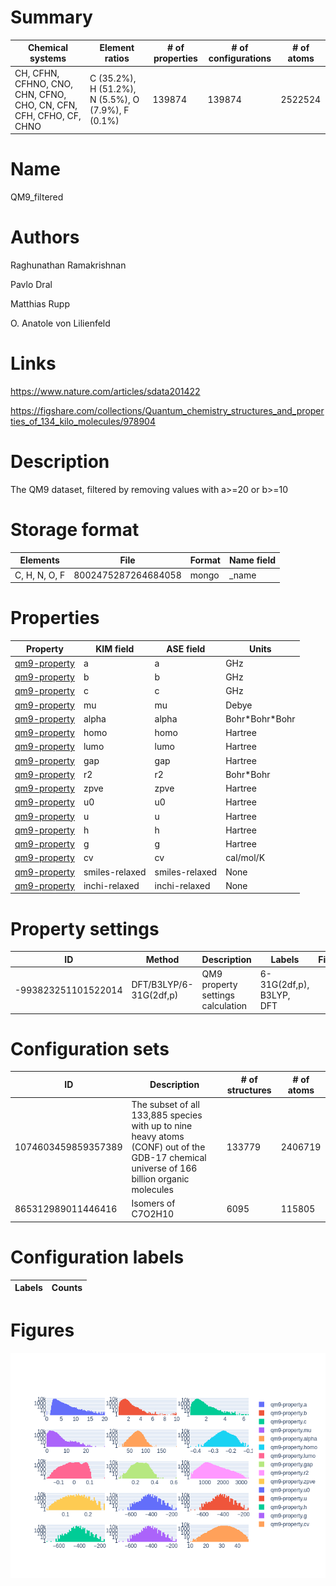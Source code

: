 
# Summary
|Chemical systems|Element ratios|# of properties|# of configurations|# of atoms|
|---|---|---|---|---|
|CH, CFHN, CFHNO, CNO, CHN, CFNO, CHO, CN, CFN, CFH, CFHO, CF, CHNO|C (35.2%), H (51.2%), N (5.5%), O (7.9%), F (0.1%)|139874|139874|2522524|

# Name

QM9_filtered

# Authors

Raghunathan Ramakrishnan

Pavlo Dral

Matthias Rupp

O. Anatole von Lilienfeld

# Links

https://www.nature.com/articles/sdata201422

https://figshare.com/collections/Quantum_chemistry_structures_and_properties_of_134_kilo_molecules/978904

# Description

The QM9 dataset, filtered by removing values with a>=20 or b>=10

# Storage format

|Elements|File|Format|Name field|
|---|---|---|---|
| C, H, N, O, F | 8002475287264684058 | mongo | _name |

# Properties

|Property|KIM field|ASE field|Units
|---|---|---|---|
| [qm9-property](/home/jvita/scripts/colabfit-tools/colabfit/examples/QM9_filtered/qm9-property.edn) | a | a | GHz
| [qm9-property](/home/jvita/scripts/colabfit-tools/colabfit/examples/QM9_filtered/qm9-property.edn) | b | b | GHz
| [qm9-property](/home/jvita/scripts/colabfit-tools/colabfit/examples/QM9_filtered/qm9-property.edn) | c | c | GHz
| [qm9-property](/home/jvita/scripts/colabfit-tools/colabfit/examples/QM9_filtered/qm9-property.edn) | mu | mu | Debye
| [qm9-property](/home/jvita/scripts/colabfit-tools/colabfit/examples/QM9_filtered/qm9-property.edn) | alpha | alpha | Bohr\*Bohr\*Bohr
| [qm9-property](/home/jvita/scripts/colabfit-tools/colabfit/examples/QM9_filtered/qm9-property.edn) | homo | homo | Hartree
| [qm9-property](/home/jvita/scripts/colabfit-tools/colabfit/examples/QM9_filtered/qm9-property.edn) | lumo | lumo | Hartree
| [qm9-property](/home/jvita/scripts/colabfit-tools/colabfit/examples/QM9_filtered/qm9-property.edn) | gap | gap | Hartree
| [qm9-property](/home/jvita/scripts/colabfit-tools/colabfit/examples/QM9_filtered/qm9-property.edn) | r2 | r2 | Bohr*Bohr
| [qm9-property](/home/jvita/scripts/colabfit-tools/colabfit/examples/QM9_filtered/qm9-property.edn) | zpve | zpve | Hartree
| [qm9-property](/home/jvita/scripts/colabfit-tools/colabfit/examples/QM9_filtered/qm9-property.edn) | u0 | u0 | Hartree
| [qm9-property](/home/jvita/scripts/colabfit-tools/colabfit/examples/QM9_filtered/qm9-property.edn) | u | u | Hartree
| [qm9-property](/home/jvita/scripts/colabfit-tools/colabfit/examples/QM9_filtered/qm9-property.edn) | h | h | Hartree
| [qm9-property](/home/jvita/scripts/colabfit-tools/colabfit/examples/QM9_filtered/qm9-property.edn) | g | g | Hartree
| [qm9-property](/home/jvita/scripts/colabfit-tools/colabfit/examples/QM9_filtered/qm9-property.edn) | cv | cv | cal/mol/K
| [qm9-property](/home/jvita/scripts/colabfit-tools/colabfit/examples/QM9_filtered/qm9-property.edn) | smiles-relaxed | smiles-relaxed | None
| [qm9-property](/home/jvita/scripts/colabfit-tools/colabfit/examples/QM9_filtered/qm9-property.edn) | inchi-relaxed | inchi-relaxed | None

# Property settings

|ID|Method|Description|Labels|Files|
|---|---|---|---|---|
| -993823251101522014 | DFT/B3LYP/6-31G(2df,p) | QM9 property settings calculation | 6-31G(2df,p), B3LYP, DFT |  |

# Configuration sets

|ID|Description|# of structures| # of atoms|
|---|---|---|---|
| 1074603459859357389 | The subset of all 133,885 species with up to nine heavy atoms (CONF) out of the GDB-17 chemical universe of 166 billion organic molecules | 133779 | 2406719 |
| 865312989011446416 | Isomers of C7O2H10 | 6095 | 115805 |

# Configuration labels

|Labels|Counts|
|---|---|


# Figures
![The results of plot_histograms](histograms.png)
